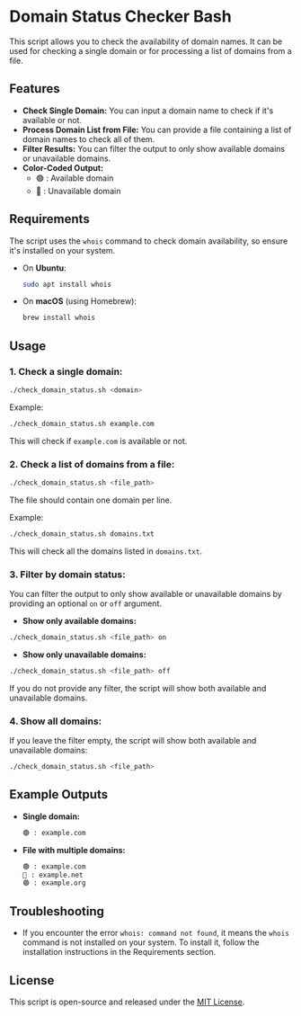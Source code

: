 
# Domain Status Checker Bash

This script allows you to check the availability of domain names. It can be used for checking a single domain or for processing a list of domains from a file.

## Features

- **Check Single Domain:** You can input a domain name to check if it's available or not.
- **Process Domain List from File:** You can provide a file containing a list of domain names to check all of them.
- **Filter Results:** You can filter the output to only show available domains or unavailable domains.
- **Color-Coded Output:**
  - 🟢 : Available domain
  - 🔴 : Unavailable domain

## Requirements

The script uses the `whois` command to check domain availability, so ensure it's installed on your system.

- On **Ubuntu**:
  ```bash
  sudo apt install whois
  ```

- On **macOS** (using Homebrew):
  ```bash
  brew install whois
  ```

## Usage

### 1. Check a single domain:

```bash
./check_domain_status.sh <domain>
```

Example:

```bash
./check_domain_status.sh example.com
```

This will check if `example.com` is available or not.

### 2. Check a list of domains from a file:

```bash
./check_domain_status.sh <file_path>
```

The file should contain one domain per line.

Example:

```bash
./check_domain_status.sh domains.txt
```

This will check all the domains listed in `domains.txt`.

### 3. Filter by domain status:

You can filter the output to only show available or unavailable domains by providing an optional `on` or `off` argument.

- **Show only available domains:**

```bash
./check_domain_status.sh <file_path> on
```

- **Show only unavailable domains:**

```bash
./check_domain_status.sh <file_path> off
```

If you do not provide any filter, the script will show both available and unavailable domains.

### 4. Show all domains:

If you leave the filter empty, the script will show both available and unavailable domains:

```bash
./check_domain_status.sh <file_path>
```

## Example Outputs

- **Single domain:**
  ```bash
  🟢 : example.com
  ```

- **File with multiple domains:**
  ```bash
  🟢 : example.com
  🔴 : example.net
  🟢 : example.org
  ```

## Troubleshooting

- If you encounter the error `whois: command not found`, it means the `whois` command is not installed on your system. To install it, follow the installation instructions in the Requirements section.

## License

This script is open-source and released under the [MIT License](LICENSE).
